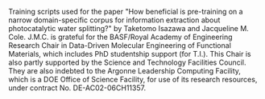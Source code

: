Training scripts used for the paper "How beneficial is pre-training on a narrow domain-specific corpus for information extraction about photocatalytic water splitting?" by Taketomo Isazawa and Jacqueline M. Cole. J.M.C. is grateful for the BASF/Royal Academy of Engineering Research Chair in Data-Driven Molecular Engineering of Functional Materials, which includes PhD studentship support (for T.I.). This Chair is also partly supported by the Science and Technology Facilities Council. They are also indebted to the Argonne Leadership Computing Facility, which is a DOE Office of Science Facility, for use of its research resources, under contract No. DE-AC02-06CH11357.
